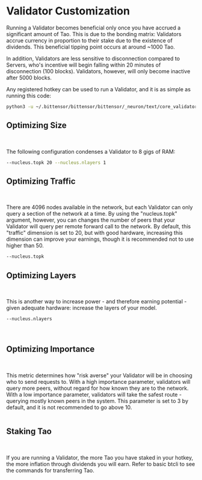 # Validator Customization

Running a Validator becomes beneficial only once you have accrued a significant amount of Tao. This is due to the bonding matrix: Validators accrue currency in proportion to their stake due to the existence of dividends.  This beneficial tipping point occurs at around ~1000 Tao. 
​

In addition, Validators are less sensitive to disconnection compared to Servers, who's incentive will begin falling within 20 minutes of disconnection (100 blocks). Validators, however, will only become inactive after 5000 blocks. 

Any registered hotkey can be used to run a Validator, and it is as simple as running this code: 

```bash
python3 -u ~/.bittensor/bittensor/bittensor/_neuron/text/core_validator/main.py --no_prompt --subtensor.network local --wallet.name <> --wallet.hotkey <>
```


## Optimizing Size 
​

The following configuration condenses a Validator to 8 gigs of RAM: 
```bash
--nucleus.topk 20 --nucleus.nlayers 1
```


## Optimizing Traffic 
​

There are 4096 nodes available in the network, but each Validator can only query a section of the network at a time. By using the "nucleus.topk" argument, however, you can changes the number of peers that your Validator will query per remote forward call to the network. By default, this "traffic" dimension is set to 20, but with good hardware, increasing this dimension can improve your earnings, though it is recommended not to use higher than 50. 

```bash
--nucleus.topk
```


## Optimizing Layers 
​

This is another way to increase power - and therefore earning potential - given adequate hardware: increase the layers of your model. 
​
```bash
--nucleus.nlayers
```
​

## Optimizing Importance 
​

This metric determines how "risk averse" your Validator will be in choosing who to send requests to. With a high importance parameter, validators will query more peers, without regard for how known they are to the network. With a low importance parameter, validators will take the safest route - querying mostly known peers in the system. This parameter is set to 3 by default, and it is not recommended to go above 10. 
​
```bash

```


## Staking Tao
​

If you are running a Validator, the more Tao you have staked in your hotkey, the more inflation through dividends you will earn. Refer to basic btcli to see the commands for transferring Tao. 
​